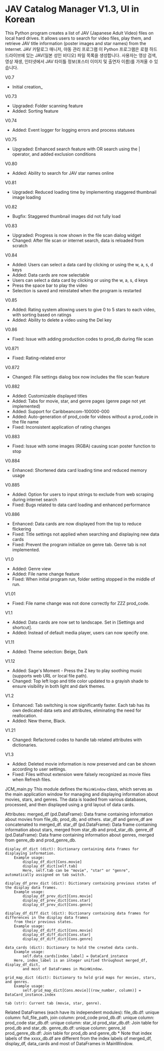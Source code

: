 # JAV Catalog Manager V1.3, UI in Korean
This Python program creates a list of JAV (Japanese Adult Video) files on local hard drives.
It allows users to search for video files, play them, and retrieve JAV title information (poster images and star names)
from the Internet.
JAV 카탈로그 매니저, 야동 관리 프로그램
이 Python 프로그램은 로컬 하드 드라이브에 있는 JAV(일본 성인 비디오) 파일 목록을 생성합니다.
사용자는 영상 검색, 영상 재생, 인터넷에서 JAV 타이틀 정보(포스터 이미지 및 출연자 이름)를 가져올 수 있습니다.

V0.7
- Initial creation_

V0.73
- Upgraded: Folder scanning feature
- Added: Sorting feature

V0.74
- Added: Event logger for logging errors and process statuses

V0.75
- Upgraded: Enhanced search feature with OR search using the | operator, and added exclusion conditions

V0.80
- Added: Ability to search for JAV star names online

V0.81
- Upgraded: Reduced loading time by implementing staggered thumbnail image loading

V0.82
- Bugfix: Staggered thumbnail images did not fully load

V0.83
- Upgraded: Progress is now shown in the file scan dialog widget
- Changed: After file scan or internet search, data is reloaded from scratch

V0.84
- Added: Users can select a data card by clicking or using the w, a, s, d keys
- Added: Data cards are now selectable
- Users can select a data card by clicking or using the w, a, s, d keys
- Press the space bar to play the video
- Selection is saved and reinstated when the program is restarted

V0.85
- Added: Rating system allowing users to give 0 to 5 stars to each video, with sorting based on ratings
- Added: Ability to delete a video using the Del key

V0.86
- Fixed: Issue with adding production codes to prod_db during file scan

V0.871
- Fixed: Rating-related error

V0.872
- Changed: File settings dialog box now includes the file scan feature

V0.882
- Added: Customizable displayed titles
- Added: Tabs for movie, star, and genre pages (genre page not yet implemented)
- Added: Support for Caribbeancom-100000-000
- Added: Auto-generation of prod_code for videos without a prod_code in the file name
- Fixed: Inconsistent application of rating changes

V0.883
- Fixed: Issue with some images (RGBA) causing scan poster function to stop

V0.884
- Enhanced: Shortened data card loading time and reduced memory usage

V0.885
- Added: Option for users to input strings to exclude from web scraping during internet search
- Fixed: Bugs related to data card loading and enhanced performance

V0.886
- Enhanced: Data cards are now displayed from the top to reduce flickering
- Fixed: Title settings not applied when searching and displaying new data cards
- Fixed: Prevent the program initialize on genre tab. Genre tab is not implemented.

V1.0
- Added: Genre view
- Added: File name change feature
- Fixed: When initial program run, folder setting stopped in the middle of run.

V1.01
- Fixed: File name change was not done correctly for ZZZ prod_code.

V1.1
- Added: Data cards are now set to landscape. Set in [Settings and shortcut].
- Added: Instead of default media player, users can now specify one.

V1.11
- Added: Theme selection: Beige, Dark

V1.12
- Added: Sage's Moment - Press the Z key to play soothing music (supports web URL or local file path).
- Changed: Top left logo and title color updated to a grayish shade to ensure visibility in both light and dark themes.

V1.2
- Enhanced: Tab switching is now significantly faster. Each tab has its own dedicated data sets and attributes,
    eliminating the need for reallocation.
- Added: New theme, Black.

V1.21
- Changed: Refactored codes to handle tab related attributes with dictionaries.

V1.3
- Added: Deleted movie information is now preserved and can be shown according to user settings.
- Fixed: Files without extension were falsely recognized as movie files when Refresh files.

JCM_main.py
This module defines the `MainWindow` class, which serves as the main application window for managing and displaying
information about movies, stars, and genres. The data is loaded from various databases, processed, and then displayed
using a grid layout of data cards.

Attributes:
    merged_df (pd.DataFrame): Data frame containing information about movies from file_db, prod_db, and others.
        star_df and genre_df are concatenated to merged_df.
    star_df (pd.DataFrame): Data frame containing information about stars, merged from star_db and prod_star_db.
    genre_df (pd.DataFrame): Data frame containing information about genres, merged from genre_db and prod_genre_db.

    display_df_dict (dict): Dictionary containing data frames for displaying information.
        Example usage:
            display_df_dict[Cons.movie]
            display_df_dict[self.tab]
            Here, self.tab can be "movie", "star" or "genre", automatically assigned on tab switch.

    display_df_prev_dict (dict): Dictionary containing previous states of the display data frames.
        Example usage:
            display_df_prev_dict[Cons.movie]
            display_df_prev_dict[Cons.star]
            display_df_prev_dict[Cons.genre]

    display_df_diff_dict (dict): Dictionary containing data frames for differences in the display data frames
        from their previous states.
        Example usage:
            display_df_diff_dict[Cons.movie]
            display_df_diff_dict[Cons.star]
            display_df_diff_dict[Cons.genre]

    data_cards (dict): Dictionary to hold the created data cards.
        Example usage:
            self.data_cards[index_label] = DataCard_instance
        Here, index_label is an integer unified throughout merged_df, display_df_dict,
            and most of DataFrames in MainWindow.

    grid_map_dict (dict): Dictionary to hold grid maps for movies, stars, and genres.
        Example usage:
            self.grid_map_dict[Cons.movie][(row_number, column)] = DataCard_instance.index

    tab (str): Current tab (movie, star, genre).

Related DataFrames (each have its independent modules):
    file_db.df: unique column: full_file_path, join column: prod_code
    prod_db.df: unique column: prod_code
    star_db.df: unique column: star_id
    prod_star_db.df: Join table for prod_db and star_db.
    genre_db.df: unique column: genre_id
    prod_genre_db.df: Join table for prod_db and genre_db
    * Note that index labels of the xxxx_db.df are different from the index labels of merged_df, display_df, data_cards
    and most of DataFrames in MainWindow.
